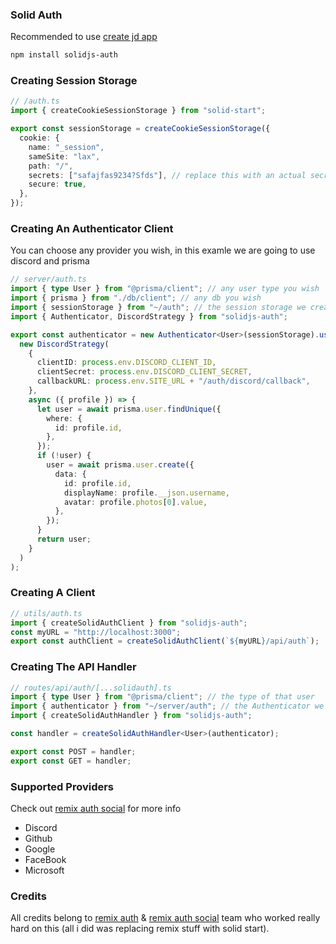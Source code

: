 ### Solid Auth

Recommended to use [create jd app](https://github.com/OrJDev/create-jd-app)

```bash
npm install solidjs-auth
```

### Creating Session Storage

```ts
// /auth.ts
import { createCookieSessionStorage } from "solid-start";

export const sessionStorage = createCookieSessionStorage({
  cookie: {
    name: "_session",
    sameSite: "lax",
    path: "/",
    secrets: ["safajfas9234?Sfds"], // replace this with an actual secret
    secure: true,
  },
});
```

### Creating An Authenticator Client

You can choose any provider you wish, in this examle we are going to use discord and prisma

```ts
// server/auth.ts
import { type User } from "@prisma/client"; // any user type you wish
import { prisma } from "./db/client"; // any db you wish
import { sessionStorage } from "~/auth"; // the session storage we created before
import { Authenticator, DiscordStrategy } from "solidjs-auth";

export const authenticator = new Authenticator<User>(sessionStorage).use(
  new DiscordStrategy(
    {
      clientID: process.env.DISCORD_CLIENT_ID,
      clientSecret: process.env.DISCORD_CLIENT_SECRET,
      callbackURL: process.env.SITE_URL + "/auth/discord/callback",
    },
    async ({ profile }) => {
      let user = await prisma.user.findUnique({
        where: {
          id: profile.id,
        },
      });
      if (!user) {
        user = await prisma.user.create({
          data: {
            id: profile.id,
            displayName: profile.__json.username,
            avatar: profile.photos[0].value,
          },
        });
      }
      return user;
    }
  )
);
```

### Creating A Client

```ts
// utils/auth.ts
import { createSolidAuthClient } from "solidjs-auth";
const myURL = "http://localhost:3000";
export const authClient = createSolidAuthClient(`${myURL}/api/auth`);
```

### Creating The API Handler

```ts
// routes/api/auth/[...solidauth].ts
import { type User } from "@prisma/client"; // the type of that user
import { authenticator } from "~/server/auth"; // the Authenticator we created before
import { createSolidAuthHandler } from "solidjs-auth";

const handler = createSolidAuthHandler<User>(authenticator);

export const POST = handler;
export const GET = handler;
```

### Supported Providers

Check out [remix auth social](https://github.com/TheRealFlyingCoder/remix-auth-socials) for more info

- Discord
- Github
- Google
- FaceBook
- Microsoft

### Credits

All credits belong to [remix auth](https://github.com/sergiodxa/remix-auth) & [remix auth social](https://github.com/TheRealFlyingCoder/remix-auth-socials) team who worked really hard on this (all i did was replacing remix stuff with solid start).
